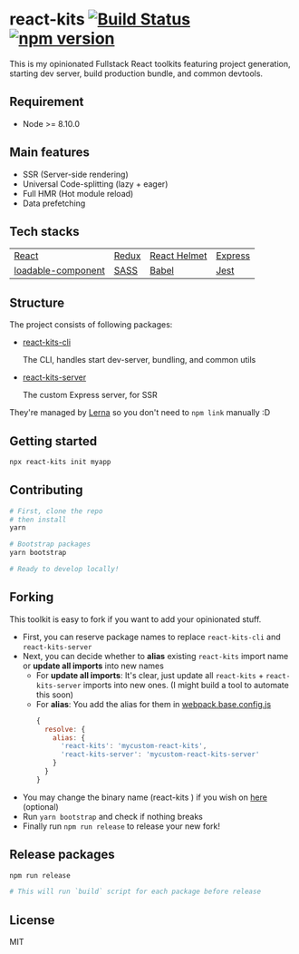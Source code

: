 # react-kits [![Build Status](https://travis-ci.com/antonybudianto/react-kits.svg?branch=master)](https://travis-ci.com/antonybudianto/react-kits) [![npm version](https://badge.fury.io/js/react-kits.svg)](https://badge.fury.io/js/react-kits)

This is my opinionated Fullstack React toolkits featuring project generation, starting dev server, build production bundle, and common devtools.

## Requirement
- Node >= 8.10.0

## Main features
- SSR (Server-side rendering)
- Universal Code-splitting (lazy + eager)
- Full HMR (Hot module reload)
- Data prefetching

## Tech stacks
|                                                                          	|                                                        	|                                                     	|                                   	|
|--------------------------------------------------------------------------	|--------------------------------------------------------	|-----------------------------------------------------	|-----------------------------------	|
|  [React](https://reactjs.org/)                                       	| [Redux](https://redux.js.org/)                         	| [React Helmet](https://github.com/nfl/react-helmet) 	| [Express](https://expressjs.com/) 	|
| [loadable-component](https://github.com/smooth-code/loadable-components) 	| [SASS](https://github.com/webpack-contrib/sass-loader) 	| [Babel](https://babeljs.io/)                        	| [Jest](https://jestjs.io/)        	|

## Structure

The project consists of following packages:
- [react-kits-cli](https://github.com/antonybudianto/react-kits/tree/master/packages/react-kits-cli)

  The CLI, handles start dev-server, bundling, and common utils
- [react-kits-server](https://github.com/antonybudianto/react-kits/tree/master/packages/react-kits-server)

  The custom Express server, for SSR

They're managed by [Lerna](https://github.com/lerna/lerna) so you don't need to `npm link` manually :D

## Getting started
```sh
npx react-kits init myapp
```

## Contributing
```sh
# First, clone the repo
# then install
yarn

# Bootstrap packages
yarn bootstrap

# Ready to develop locally!
```

## Forking

This toolkit is easy to fork if you want to add your opinionated stuff.

- First, you can reserve package names to replace `react-kits-cli` and `react-kits-server`
- Next, you can decide whether to **alias** existing `react-kits` import name or **update all imports** into new names
  - For **update all imports**: It's clear, just update all `react-kits` + `react-kits-server` imports into new ones. (I might build a tool to automate this soon)
  - For **alias**: You add the alias for them in [webpack.base.config.js](https://github.com/antonybudianto/react-kits/blob/master/packages/react-kits-cli/src/config/webpack.base.config.js)
    ```js
    {
      resolve: {
        alias: {
          'react-kits': 'mycustom-react-kits',
          'react-kits-server': 'mycustom-react-kits-server'
        }
      }
    }
    ```
- You may change the binary name (react-kits <command>) if you wish on [here](https://github.com/antonybudianto/react-kits/blob/master/packages/react-kits-cli/package.json#L7) (optional)
- Run `yarn bootstrap` and check if nothing breaks
- Finally run `npm run release` to release your new fork!

## Release packages

```sh
npm run release

# This will run `build` script for each package before release
```

## License
MIT
